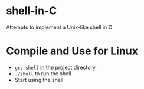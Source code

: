 # shell-in-C
Attempts to implement a Unix-like shell in C

# Compile and Use for Linux
- `gcc shell` in the project directory
- `./shell` to run the shell
- Start using the shell
